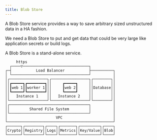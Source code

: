 ```yaml
---
title: Blob Store
---
```


A Blob Store service provides a way to save arbitrary sized unstructured data in a HA fashion.

We need a Blob Store to put and get data that could be very large like application secrets or build logs.

A Blob Store is a stand-alone service.

```
     https                                        
  ┌────▽──────────────────────────────┐           
┌─┤           Load Balancer           ├──────────┐
│ └───────────────────────────────────┘          │
│┌─────────────────┐┌─────────────────┐┌────────┐│
││┏━━━━━┓┏━━━━━━━━┓││     ┏━━━━━┓     ││        ││
││┃web 1┃┃worker 1┃││     ┃web 2┃     ││Database││
││┗━━━━━┛┗━━━━━━━━┛││     ┗━━━━━┛     ││        ││
││   Instance 1    ││   Instance 2    ││        ││
│└─────────────────┘└─────────────────┘└────────┘│
│┌────────────────────────────────────┐          │
││         Shared File System         │          │
│└────────────────────────────────────┘          │
│                      VPC                       │
└────────────────────────────────────────────────┘
┌──────┐┌────────┐┌────┐┌───────┐┌─────────┐┌────┐
│Crypto││Registry││Logs││Metrics││Key/Value││Blob│
└──────┘└────────┘└────┘└───────┘└─────────┘└────┘
```